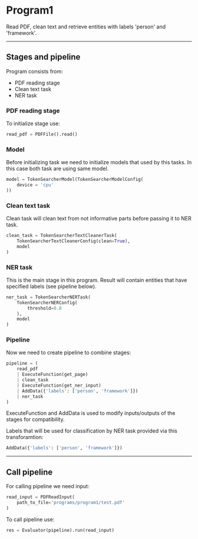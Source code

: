 # Program1

Read PDF, clean text and retrieve entities with labels 'person' and 'framework'.

---

## Stages and pipeline

Program consists from:

- PDF reading stage
- Clean text task
- NER task

### PDF reading stage

To initialize stage use:

``` python
read_pdf = PDFFile().read()
```
 
### Model

Before initializing task we need to initialize models that used by this tasks. In this case both task are using same model.

``` python
model = TokenSearcherModel(TokenSearcherModelConfig(
    device = 'cpu'
))
```

### Clean text task

Clean task will clean text from not informative parts before passing it to NER task.

``` python
clean_task = TokenSearcherTextCleanerTask(
    TokenSearcherTextCleanerConfig(clean=True),
    model
)
```

### NER task

This is the main stage in this program. Result will contain entities that have specified labels (see pipeline below).

``` python
ner_task = TokenSearcherNERTask(
    TokenSearcherNERConfig(
        threshold=0.8
    ),
    model
)
```

### Pipeline

Now we need to create pipeline to combine stages:

``` python
pipeline = (
    read_pdf 
    | ExecuteFunction(get_page) 
    | clean_task 
    | ExecuteFunction(get_ner_input)         
    | AddData({'labels': ['person', 'framework']}) 
    | ner_task
)
```

ExecuteFunction and AddData is used to modify inputs/outputs of the stages for compatibility.

Labels that will be used for classification by NER task provided via this transforamtion:

``` python
AddData({'labels': ['person', 'framework']})
```

---

## Call pipeline

For calling pipeline we need input:

``` python
read_input = PDFReadInput(
    path_to_file='programs/program1/test.pdf'
)
```


To call pipeline use:

``` python
res = Evaluator(pipeline).run(read_input)
```